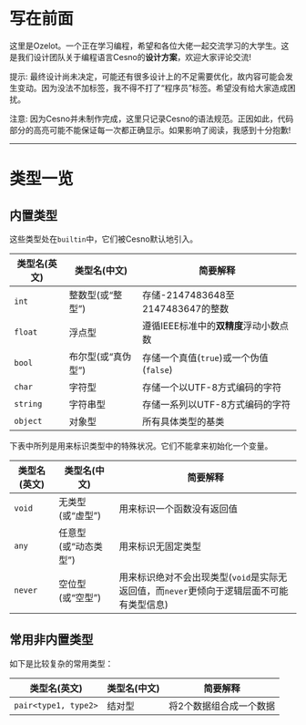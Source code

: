 写在前面
================

这里是Ozelot。一个正在学习编程，希望和各位大佬一起交流学习的大学生。这是我们设计团队关于编程语言Cesno的**设计方案**，欢迎大家评论交流!

提示: 最终设计尚未决定，可能还有很多设计上的不足需要优化，故内容可能会发生变动。因为没法不加标签，我不得不打了“程序员”标签。希望没有给大家造成困扰。

注意: 因为Cesno并未制作完成，这里只记录Cesno的语法规范。正因如此，代码部分的高亮可能不能保证每一次都正确显示。如果影响了阅读，我感到十分抱歉!

----

# 类型一览

## 内置类型

这些类型处在`builtin`中，它们被Cesno默认地引入。

| 类型名(英文) | 类型名(中文)       | 简要解释                                |
| ------------ | ------------------ | --------------------------------------- |
| `int`        | 整数型(或“整型”)   | 存储-2147483648至2147483647的整数       |
| `float`      | 浮点型             | 遵循IEEE标准中的**双精度**浮动小数点数  |
| `bool`       | 布尔型(或“真伪型”) | 存储一个真值(`true`)或一个伪值(`false`) |
| `char`       | 字符型             | 存储一个以UTF-8方式编码的字符           |
| `string`     | 字符串型           | 存储一系列以UTF-8方式编码的字符         |
| `object`     | 对象型             | 所有具体类型的基类                      |

下表中所列是用来标识类型中的特殊状况。它们不能拿来初始化一个变量。

| 类型名(英文) | 类型名(中文)         | 简要解释                                                     |
| ------------ | -------------------- | ------------------------------------------------------------ |
| `void`       | 无类型(或“虚型”)     | 用来标识一个函数没有返回值                                   |
| `any`        | 任意型(或“动态类型”) | 用来标识无固定类型                                           |
| `never`      | 空位型(或“空型”)     | 用来标识绝对不会出现类型(`void`是实际无返回值，而`never`更倾向于逻辑层面不可能有类型信息) |




## 常用非内置类型

如下是比较复杂的常用类型：

| 类型名(英文)         | 类型名(中文) | 简要解释                |
| -------------------- | ------------ | ----------------------- |
| `pair<type1, type2>` | 结对型       | 将2个数据组合成一个数据 |

